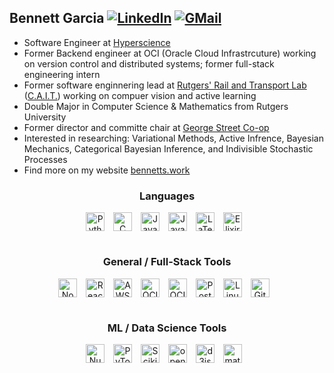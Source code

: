 ## Bennett Garcia   [![LinkedIn](https://img.shields.io/badge/LinkedIn-0077B5?style=for-the-badge&logo=linkedin&logoColor=white)](https://www.linkedin.com/in/bennett-garcia-85272a197/)   [![GMail](https://img.shields.io/badge/Gmail-D14836?style=for-the-badge&logo=gmail&logoColor=white)](mailto:bgarcia2324@gmail.com)


- Software Engineer at [Hyperscience](https://www.hyperscience.com/)
- Former Backend engineer at OCI (Oracle Cloud Infrastrcuture) working on version control and distributed systems; former full-stack engineering intern 
- Former software enginnering lead at [Rutgers' Rail and Transport Lab](https://cait.rutgers.edu/category/rail-and-transit/) ([C.A.I.T.](https://cait.rutgers.edu/about/)) working on compuer vision and active learning
- Double Major in Computer Science & Mathematics from Rutgers University
- Former director and committe chair at [George Street Co-op](https://en.wikipedia.org/wiki/George_Street_Co-op)
- Interested in researching: Variational Methods, Active Infrence, Bayesian Mechanics, Categorical Bayesian Inference, and Indivisible Stochastic Processes
- Find more on my website [bennetts.work](https://bennetts.work)

<div style="text-align:center">

### Languages  
<img align="center" alt="Python" width="30px" style="padding-right:10px;" src="https://cdn.jsdelivr.net/gh/devicons/devicon/icons/python/python-plain.svg" />
<img align="center" alt="C" width="30px" style="padding-right:10px;" src="https://cdn.jsdelivr.net/gh/devicons/devicon/icons/c/c-plain.svg" />
<img align="center" alt="JavaScript" width="30px" style="padding-right:10px;" src="https://cdn.jsdelivr.net/gh/devicons/devicon/icons/javascript/javascript-plain.svg" />
<img align="center" alt="Java" width="30px" style="padding-right:10px;" src="https://cdn.jsdelivr.net/gh/devicons/devicon/icons/java/java-original.svg"/>
<img align="center" alt="LaTeX" width="30px" style="padding-right:10px;" src="https://cdn.jsdelivr.net/gh/devicons/devicon/icons/latex/latex-original.svg"/>  
<img align="center" alt="Elixir" width="30px" style="padding-right:10px;" src="https://cdn.jsdelivr.net/gh/devicons/devicon/icons/elixir/elixir-original.svg"/>  
<br/>

#  

### General / Full-Stack Tools
<img align="center" alt="NodeJS" width="30px" style="padding-right:10px;" src="https://cdn.jsdelivr.net/gh/devicons/devicon/icons/nodejs/nodejs-original.svg" />
<img align="center" alt="React" width="30px" style="padding-right:10px;" src="https://cdn.jsdelivr.net/gh/devicons/devicon/icons/react/react-original.svg" />
<img align="center" alt="AWS" width="30px" style="padding-right:10px;" src="https://cdn.jsdelivr.net/gh/devicons/devicon@latest/icons/amazonwebservices/amazonwebservices-original-wordmark.svg" />
<img align="center" alt="OCI" width="30px" style="padding-right:10px;" src="https://cdn.jsdelivr.net/gh/devicons/devicon/icons/oracle/oracle-original.svg" />
<img align="center" alt="OCI" width="30px" style="padding-right:10px;" src="https://cdn.jsdelivr.net/gh/devicons/devicon/icons/terraform/terraform-original.svg" />
<img align="center" alt="Postgres" width="30px" style="padding-right:10px;" src="https://cdn.jsdelivr.net/gh/devicons/devicon/icons/postgresql/postgresql-original.svg" />
<img align="center" alt="Linux" width="30px" style="padding-right:10px;" src="https://cdn.jsdelivr.net/gh/devicons/devicon/icons/linux/linux-original.svg" />
<img align="center" alt="Git" width="30px" style="padding-right:10px;" src="https://cdn.jsdelivr.net/gh/devicons/devicon/icons/git/git-original.svg" />
<br/>

#

### ML / Data Science Tools
<img align="center" alt="Numpy" width="30px" style="padding-right:10px;" src="https://cdn.jsdelivr.net/gh/devicons/devicon/icons/numpy/numpy-original.svg" />
<img align="center" alt="PyTorch" width="30px" style="padding-right:10px;" src="https://cdn.jsdelivr.net/gh/devicons/devicon/icons/pytorch/pytorch-original.svg" />
<img align="center" alt="Scikit" width="30px" style="padding-right:10px;" src="https://cdn.jsdelivr.net/gh/devicons/devicon/icons/scikitlearn/scikitlearn-original.svg" />
<img align="center" alt="opencv" width="30px" style="padding-right:10px;" src="https://cdn.jsdelivr.net/gh/devicons/devicon/icons/opencv/opencv-original.svg" />
<img align="center" alt="d3js" width="30px" style="padding-right:10px;" src="https://cdn.jsdelivr.net/gh/devicons/devicon/icons/d3js/d3js-original.svg" />
<img align="center" alt="matplotlib" width="30px" style="padding-right:10px;" src="https://cdn.jsdelivr.net/gh/devicons/devicon/icons/matplotlib/matplotlib-original.svg" />

</div>
